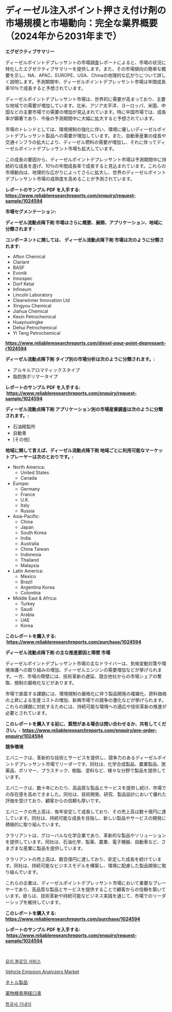 <p><h1>ディーゼル注入ポイント押さえ付け剤の市場規模と市場動向：完全な業界概要（2024年から2031年まで）</h1></p><p><strong>エグゼクティブサマリー</strong></p>
<p><p>ディーゼルポイントデプレッサントの市場調査レポートによると、市場の状況に特化したエグゼクティブサマリーを提供します。また、その市場傾向の簡単な概要を示し、NA、APAC、EUROPE、USA、Chinaの地理的な広がりについて詳しく説明します。予測期間中、ディーゼルポイントデプレッサント市場は年間成長率10％で成長すると予想されています。</p><p>ディーゼルポイントデプレッサント市場は、世界的に需要が高まっており、主要な地域での需要が増加しています。北米、アジア太平洋、ヨーロッパ、米国、中国などの主要市場での需要の増加が見込まれています。特に中国市場では、成長率が顕著であり、今後の予測期間中に大幅に拡大すると予想されています。</p><p>市場のトレンドとしては、環境規制の強化に伴い、環境に優しいディーゼルポイントデプレッサント製品への需要が増加しています。また、自動車産業の成長や交通インフラの拡大により、ディーゼル燃料の需要が増加し、それに伴ってディーゼルポイントデプレッサント市場も拡大しています。</p><p>この成長の要因から、ディーゼルポイントデプレッサント市場は予測期間中に持続的な成長を遂げ、10％の年間成長率で成長すると見込まれています。これらの市場動向は、地理的な広がりによってさらに拡大し、世界のディーゼルポイントデプレッサント市場の成熟度を高めることが予測されています。</p></p>
<p><strong>レポートのサンプル PDF を入手する: <a href="https://www.reliableresearchreports.com/enquiry/request-sample/1024594">https://www.reliableresearchreports.com/enquiry/request-sample/1024594</a></strong></p>
<p><strong>市場セグメンテーション:</strong></p>
<p><strong> ディーゼル流動点降下剤 市場はさらに概要、展開、アプリケーション、地域に分類されます :</strong></p>
<p><strong>コンポーネントに関しては、 ディーゼル流動点降下剤 市場は次のように分類されます: &nbsp;</strong></p>
<p><ul><li>Afton Chemical</li><li>Clariant</li><li>BASF</li><li>Evonik</li><li>Innospec</li><li>Dorf Ketal</li><li>Infineum</li><li>Lincoln Laboratory</li><li>Clearwinner Innovation Ltd</li><li>Xingyou Chemical</li><li>Jiahua Chemical</li><li>Kexin Petrochemical</li><li>Huayouxingke</li><li>Dehui Petrochemical</li><li>Yi Teng Petrochemical</li></ul></p>
<p><strong><a href="https://www.reliableresearchreports.com/diesel-pour-point-depressant-r1024594">https://www.reliableresearchreports.com/diesel-pour-point-depressant-r1024594</a></strong></p>
<p><strong> ディーゼル流動点降下剤 タイプ別の市場分析は次のように分類されます。:</strong></p>
<p><ul><li>アルキルアロマティックスタイプ</li><li>脂肪族ポリマータイプ</li></ul></p>
<p><strong>レポートのサンプル PDF を入手する: &nbsp;<a href="https://www.reliableresearchreports.com/enquiry/request-sample/1024594">https://www.reliableresearchreports.com/enquiry/request-sample/1024594</a></strong></p>
<p><strong> ディーゼル流動点降下剤 アプリケーション別の市場産業調査は次のように分類されます。:</strong></p>
<p><ul><li>石油精製所</li><li>自動車</li><li>[その他]</li></ul></p>
<p><strong>地域に関して言えば、ディーゼル流動点降下剤 地域ごとに利用可能なマーケットプレーヤーは次のとおりです。:</strong></p>
<p><ul>
    <li>
        North America:
        <ul>
            <li>United States</li>
            <li>Canada</li>
        </ul>
    </li>
    <li>
        Europe:
        <ul>
            <li>Germany</li>
            <li>France</li>
            <li>U.K.</li>
            <li>Italy</li>
            <li>Russia</li>
        </ul>
    </li>
    <li>
        Asia-Pacific:
        <ul>
            <li>China</li>
            <li>Japan</li>
            <li>South Korea</li>
            <li>India</li>
            <li>Australia</li>
            <li>China Taiwan</li>
            <li>Indonesia</li>
            <li>Thailand</li>
            <li>Malaysia</li>
        </ul>
    </li>
    <li>
        Latin America:
        <ul>
            <li>Mexico</li>
            <li>Brazil</li>
            <li>Argentina Korea</li>
            <li>Colombia</li>
        </ul>
    </li>
    <li>
        Middle East & Africa:
        <ul>
            <li>Turkey</li>
            <li>Saudi</li>
            <li>Arabia</li>
            <li>UAE</li>
            <li>Korea</li>
        </ul>
    </li>
    </ul></p>
<p><strong>このレポートを購入する: &nbsp;<a href="https://www.reliableresearchreports.com/purchase/1024594">https://www.reliableresearchreports.com/purchase/1024594</a></strong></p>
<p><strong>ディーゼル流動点降下剤 の主な推進要因と障壁 市場</strong></p>
<p><p>ディーゼルポイントデプレッサント市場の主なドライバーは、気候変動対策や環境保護への取り組みの増加、ディーゼルエンジンの需要増加などが挙げられます。一方、市場の障壁には、技術革新の遅延、競合他社からの市場シェアの奪取、規制の厳格化などがあります。</p><p>市場で直面する課題には、環境規制の厳格化に伴う製品開発の複雑化、原料価格の上昇による生産コストの増加、新興市場での競争の激化などが挙げられます。これらの課題に対処するためには、持続可能な環境への適応や技術革新の推進が必要とされています。</p></p>
<p><strong>このレポートを購入する前に、質問がある場合は問い合わせるか、共有してください。:&nbsp; <a href="https://www.reliableresearchreports.com/enquiry/pre-order-enquiry/1024594">https://www.reliableresearchreports.com/enquiry/pre-order-enquiry/1024594</a></strong></p>
<p><strong>競争環境</strong></p>
<p><p>エバニークは、革新的な技術とサービスを提供し、競争力のあるディーゼルポイントデプレッサント市場でリーダーです。同社は、化学合成製品、農業製品、医薬品、ポリマー、プラスチック、樹脂、塗料など、様々な分野で製品を提供しています。</p><p>エバニークは、数十年にわたり、高品質な製品とサービスを提供し続け、市場での存在感を高めてきました。同社は、技術開発、研究、製品設計において優れた評価を受けており、顧客からの信頼も厚いです。</p><p>エバニークの売上高は、毎年安定して成長しており、その売上高は数十億円に達しています。同社は、持続可能な成長を目指し、新しい製品やサービスの開発に積極的に取り組んでいます。</p><p>クラリアントは、グローバルな化学企業であり、革新的な製品やソリューションを提供しています。同社は、石油化学、製薬、農業、電子機器、自動車など、さまざまな産業に製品を提供しています。</p><p>クラリアントの売上高は、数百億円に達しており、安定した成長を続けています。同社は、持続可能なビジネスモデルを構築し、環境に配慮した製品開発に取り組んでいます。</p><p>これらの企業は、ディーゼルポイントデプレッサント市場において重要なプレーヤーであり、高品質な製品とサービスを提供することで顧客からの信頼を築いています。彼らは、技術革新や持続可能なビジネス実践を通じて、市場でのリーダーシップを維持しています。</p></p>
<p><strong>このレポートを購入する: &nbsp; <a href="https://www.reliableresearchreports.com/purchase/1024594">https://www.reliableresearchreports.com/purchase/1024594</a></strong></p>
<p><strong>レポートのサンプル PDF を入手する: &nbsp;<a href="https://www.reliableresearchreports.com/enquiry/request-sample/1024594">https://www.reliableresearchreports.com/enquiry/request-sample/1024594</a></strong><strong></strong></p>
<p>&nbsp;</p>
<p><p><a href="https://github.com/KellyLyncyh543964/Market-Research-Report-List-1/blob/main/223608838935.md">유리 블로잉 서비스</a></p><p><a href="https://github.com/luckyshygirl/Market-Research-Report-List-4/blob/main/vehicle-emission-analyzers-market.md">Vehicle Emission Analyzers Market</a></p><p><a href="https://github.com/zjkmgcs938405/Market-Research-Report-List-1/blob/main/853007342495.md">ネトル製品</a></p><p><a href="https://github.com/schmahlson/Market-Research-Report-List-1/blob/main/322872542498.md">薬物検査用経口液</a></p><p><a href="https://github.com/rcabello548/Market-Research-Report-List-1/blob/main/366780338936.md">항공사 기내식</a></p></p>